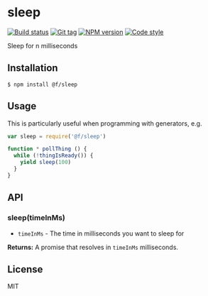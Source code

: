 
# sleep

[![Build status][travis-image]][travis-url]
[![Git tag][git-image]][git-url]
[![NPM version][npm-image]][npm-url]
[![Code style][standard-image]][standard-url]

Sleep for n milliseconds

## Installation

    $ npm install @f/sleep

## Usage

This is particularly useful when programming with generators, e.g.

```js
var sleep = require('@f/sleep')

function * pollThing () {
  while (!thingIsReady()) {
    yield sleep(100)
  }
}
```

## API

### sleep(timeInMs)

- `timeInMs` - The time in milliseconds you want to sleep for

**Returns:** A promise that resolves in `timeInMs` milliseconds.

## License

MIT

[travis-image]: https://img.shields.io/travis/micro-js/sleep.svg?style=flat-square
[travis-url]: https://travis-ci.org/micro-js/sleep
[git-image]: https://img.shields.io/github/tag/micro-js/sleep.svg?style=flat-square
[git-url]: https://github.com/micro-js/sleep
[standard-image]: https://img.shields.io/badge/code%20style-standard-brightgreen.svg?style=flat-square
[standard-url]: https://github.com/feross/standard
[npm-image]: https://img.shields.io/npm/v/@f/sleep.svg?style=flat-square
[npm-url]: https://npmjs.org/package/@f/sleep
